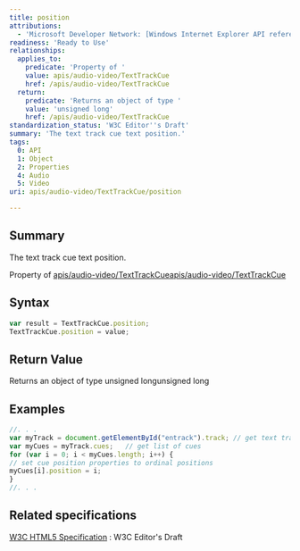 ```yaml
---
title: position
attributions:
  - 'Microsoft Developer Network: [Windows Internet Explorer API reference Article](http://msdn.microsoft.com/en-us/library/ie/hh828809%28v=vs.85%29.aspx)'
readiness: 'Ready to Use'
relationships:
  applies_to:
    predicate: 'Property of '
    value: apis/audio-video/TextTrackCue
    href: /apis/audio-video/TextTrackCue
  return:
    predicate: 'Returns an object of type '
    value: 'unsigned long'
    href: /apis/audio-video/TextTrackCue
standardization_status: 'W3C Editor''s Draft'
summary: 'The text track cue text position.'
tags:
  0: API
  1: Object
  2: Properties
  4: Audio
  5: Video
uri: apis/audio-video/TextTrackCue/position

---
```

## Summary

The text track cue text position.

Property of [apis/audio-video/TextTrackCue](/apis/audio-video/TextTrackCue)[apis/audio-video/TextTrackCue](/apis/audio-video/TextTrackCue)

## Syntax

``` js
var result = TextTrackCue.position;
TextTrackCue.position = value;
```

## Return Value

Returns an object of type unsigned longunsigned long

## Examples

``` js
//. . .
var myTrack = document.getElementById("entrack").track; // get text track from track element
var myCues = myTrack.cues;   // get list of cues
for (var i = 0; i < myCues.length; i++) {
// set cue position properties to ordinal positions
myCues[i].position = i;
}
//. . .
```

## Related specifications

[W3C HTML5 Specification](http://dev.w3.org/html5/spec/single-page.html)
:   W3C Editor's Draft
